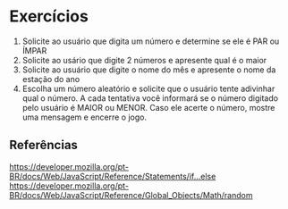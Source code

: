 # Exercícios
1) Solicite ao usuário que digita um número e determine se ele é PAR ou ÍMPAR
2) Solicite ao usário que digite 2 números e apresente qual é o maior
3) Solicite ao usuário que digite o nome do mês e apresente o nome da estação do ano
4) Escolha um número aleatório e solicite que o usuário tente adivinhar qual o número. A cada tentativa você informará se o número digitado pelo usuário é MAIOR ou MENOR. Caso ele acerte o número, mostre uma mensagem e encerre o jogo.

## Referências
https://developer.mozilla.org/pt-BR/docs/Web/JavaScript/Reference/Statements/if...else
https://developer.mozilla.org/pt-BR/docs/Web/JavaScript/Reference/Global_Objects/Math/random